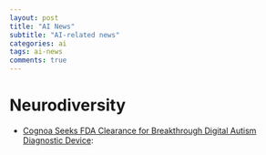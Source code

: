 ```yaml
---
layout: post
title: "AI News"
subtitle: "AI-related news"
categories: ai
tags: ai-news
comments: true
---
```


# Neurodiversity
* [Cognoa Seeks FDA Clearance for Breakthrough Digital Autism Diagnostic Device](https://www.globenewswire.com/news-release/2020/09/23/2098045/0/en/Cognoa-Seeks-FDA-Clearance-for-Breakthrough-Digital-Autism-Diagnostic-Device-After-Successful-Pivotal-Study.html):
